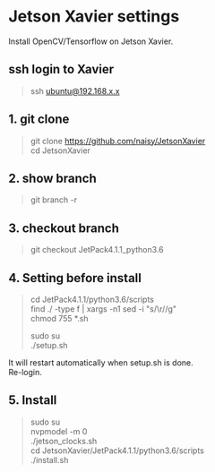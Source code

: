 # Jetson Xavier settings

Install OpenCV/Tensorflow on Jetson Xavier.

## ssh login to Xavier  
> ssh ubuntu@192.168.x.x  

## 1. git clone
> git clone https://github.com/naisy/JetsonXavier  
> cd JetsonXavier  

## 2. show branch
> git branch -r  

## 3. checkout branch
> git checkout JetPack4.1.1_python3.6  

## 4. Setting before install
> cd JetPack4.1.1/python3.6/scripts  
> find ./ -type f | xargs -n1 sed -i "s/\r//g"  
> chmod 755 *.sh  
>  
> sudo su  
> ./setup.sh  

It will restart automatically when setup.sh is done.  
Re-login.  

## 5. Install
> sudo su  
> nvpmodel -m 0  
> ./jetson_clocks.sh  
> cd JetsonXavier/JetPack4.1.1/python3.6/scripts  
> ./install.sh  
